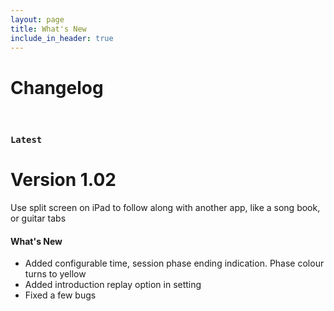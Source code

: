```yaml
---
layout: page
title: What's New
include_in_header: true
---
```


# Changelog

<br>

### `Latest`
# **Version 1.02**
Use split screen on iPad to follow along with another app, like a song book, or guitar tabs
#### What's New
- Added configurable time, session phase ending indication. Phase colour turns to yellow
- Added introduction replay option in setting
- Fixed a few bugs

<br>